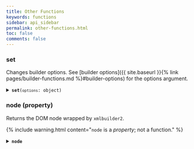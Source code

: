 ```yaml
---
title: Other Functions
keywords: functions
sidebar: api_sidebar
permalink: other-functions.html
toc: false
comments: false
---
```


### set

Changes builder options. See [builder options]({{ site.baseurl }}{% link pages/builder-functions.md %}#builder-options)
for the options argument.

<details markdown="1">
<summary><code><strong>set</strong>(<code>options</code>: object)</code></summary>
<br/>

* `options` - builder options
</details>


### node (property)

Returns the DOM node wrapped by `xmlbuilder2`.

{% include warning.html content="`node` is a _property_; not a function." %}

<details markdown="1">
<summary><code><strong>node</strong></code></summary>
<br/>

```js
const { create } = require('xmlbuilder2');

const ele = create().ele('http:/example.com', 'root');
console.log(ele.node.namespaceURI); // 'http:/example.com'
```
</details>
